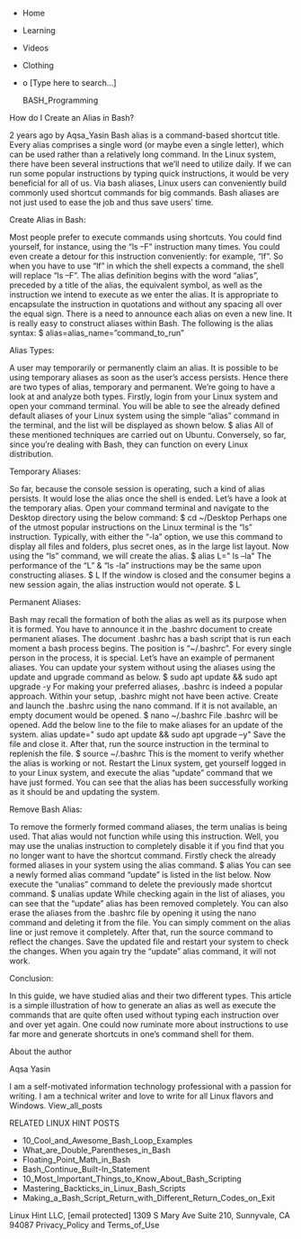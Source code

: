 





















































* Home
* Learning
* Videos
* Clothing
*
  o [Type here to search...]


   BASH_Programming


How do I Create an Alias in Bash?

2 years ago
by Aqsa_Yasin
Bash alias is a command-based shortcut title. Every alias comprises a single
word (or maybe even a single letter), which can be used rather than a
relatively long command. In the Linux system, there have been several
instructions that we’ll need to utilize daily. If we can run some popular
instructions by typing quick instructions, it would be very beneficial for all
of us. Via bash aliases, Linux users can conveniently build commonly used
shortcut commands for big commands. Bash aliases are not just used to ease the
job and thus save users’ time.

Create Alias in Bash:

Most people prefer to execute commands using shortcuts. You could find
yourself, for instance, using the “ls –F” instruction many times. You could
even create a detour for this instruction conveniently: for example, “lf”. So
when you have to use “lf” in which the shell expects a command, the shell will
replace “ls –F”. The alias definition begins with the word “alias”, preceded by
a title of the alias, the equivalent symbol, as well as the instruction we
intend to execute as we enter the alias. It is appropriate to encapsulate the
instruction in quotations and without any spacing all over the equal sign.
There is a need to announce each alias on even a new line. It is really easy to
construct aliases within Bash. The following is the alias syntax:
$ alias=alias_name=”command_to_run”

Alias Types:

A user may temporarily or permanently claim an alias. It is possible to be
using temporary aliases as soon as the user’s access persists. Hence there are
two types of alias, temporary and permanent. We’re going to have a look at and
analyze both types. Firstly, login from your Linux system and open your command
terminal. You will be able to see the already defined default aliases of your
Linux system using the simple “alias” command in the terminal, and the list
will be displayed as shown below.
$ alias
All of these mentioned techniques are carried out on Ubuntu. Conversely, so
far, since you’re dealing with Bash, they can function on every Linux
distribution.

Temporary Aliases:

So far, because the console session is operating, such a kind of alias
persists. It would lose the alias once the shell is ended. Let’s have a look at
the temporary alias. Open your command terminal and navigate to the Desktop
directory using the below command:
$ cd ~/Desktop
Perhaps one of the utmost popular instructions on the Linux terminal is the
“ls” instruction. Typically, with either the “-la” option, we use this command
to display all files and folders, plus secret ones, as in the large list
layout.
Now using the “ls” command, we will create the alias.
$ alias L=" ls –la"
The performance of the “L” & “ls -la” instructions may be the same upon
constructing aliases.
$ L
If the window is closed and the consumer begins a new session again, the alias
instruction would not operate.
$ L

Permanent Aliases:

Bash may recall the formation of both the alias as well as its purpose when it
is formed. You have to announce it in the .bashrc document to create permanent
aliases. The document .bashrc has a bash script that is run each moment a bash
process begins. The position is “~/.bashrc”. For every single person in the
process, it is special. Let’s have an example of permanent aliases. You can
update your system without using the aliases using the update and upgrade
command as below.
$ sudo apt update && sudo apt upgrade -y
For making your preferred aliases, .bashrc is indeed a popular approach. Within
your setup, .bashrc might not have been active. Create and launch the .bashrc
using the nano command. If it is not available, an empty document would be
opened.
$ nano ~/.bashrc
File .bashrc will be opened. Add the below line to the file to make aliases for
an update of the system.
alias update=" sudo apt update && sudo apt upgrade –y"
Save the file and close it. After that, run the source instruction in the
terminal to replenish the file.
$ source ~/.bashrc
This is the moment to verify whether the alias is working or not. Restart the
Linux system, get yourself logged in to your Linux system, and execute the
alias “update” command that we have just formed. You can see that the alias has
been successfully working as it should be and updating the system.

Remove Bash Alias:

To remove the formerly formed command aliases, the term unalias is being used.
That alias would not function while using this instruction. Well, you may use
the unalias instruction to completely disable it if you find that you no longer
want to have the shortcut command. Firstly check the already formed aliases in
your system using the alias command.
$ alias
You can see a newly formed alias command “update” is listed in the list below.
Now execute the “unalias” command to delete the previously made shortcut
command.
$ unalias update
While checking again in the list of aliases, you can see that the “update”
alias has been removed completely.
You can also erase the aliases from the .bashrc file by opening it using the
nano command and deleting it from the file. You can simply comment on the alias
line or just remove it completely. After that, run the source command to
reflect the changes. Save the updated file and restart your system to check the
changes. When you again try the “update” alias command, it will not work.

Conclusion:

In this guide, we have studied alias and their two different types. This
article is a simple illustration of how to generate an alias as well as execute
the commands that are quite often used without typing each instruction over and
over yet again. One could now ruminate more about instructions to use far more
and generate shortcuts in one’s command shell for them.


About the author


Aqsa Yasin

I am a self-motivated information technology professional with a passion for
writing. I am a technical writer and love to write for all Linux flavors and
Windows.
View_all_posts

RELATED LINUX HINT POSTS


* 10_Cool_and_Awesome_Bash_Loop_Examples
* What_are_Double_Parentheses_in_Bash
* Floating_Point_Math_in_Bash
* Bash_Continue_Built-In_Statement
* 10_Most_Important_Things_to_Know_About_Bash_Scripting
* Mastering_Backticks_in_Linux_Bash_Scripts
* Making_a_Bash_Script_Return_with_Different_Return_Codes_on_Exit

Linux Hint LLC, [email protected]
1309 S Mary Ave Suite 210, Sunnyvale, CA 94087
 Privacy_Policy and Terms_of_Use
